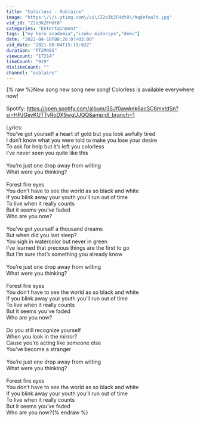 ```yaml
---
title: "Colorless - Oublaire"
image: "https:\/\/i.ytimg.com\/vi\/Z2o3k2FHdt8\/hqdefault.jpg"
vid_id: "Z2o3k2FHdt8"
categories: "Entertainment"
tags: ["my hero academia","izuku midoriya","deku"]
date: "2022-04-18T08:26:07+03:00"
vid_date: "2021-08-04T15:19:02Z"
duration: "PT2M40S"
viewcount: "17314"
likeCount: "919"
dislikeCount: ""
channel: "oublaire"
---
```

{% raw %}New song new song new song! Colorless is available everywhere now!<br /><br />Spotify: <a rel="nofollow" target="blank" href="https://open.spotify.com/album/3SJf0awAnk6acSC6mxtdSn?si=HPJGevKUTTyRoDX9wgUJQQ&amp;dl_branch=1">https://open.spotify.com/album/3SJf0awAnk6acSC6mxtdSn?si=HPJGevKUTTyRoDX9wgUJQQ&amp;dl_branch=1</a><br /><br />Lyrics: <br />You’ve got yourself a heart of gold but you look awfully tired<br />I don’t know what you were told to make you lose your desire<br />To ask for help but it’s left you colorless<br />I’ve never seen you quite like this<br /><br />You’re just one drop away from wilting<br />What were you thinking?<br /><br />Forest fire eyes<br />You don’t have to see the world as so black and white<br />If you blink away your youth you’ll run out of time<br />To live when it really counts<br />But it seems you’ve faded<br />Who are you now?<br /><br />You’ve got yourself a thousand dreams<br />But when did you last sleep?<br />You sigh in watercolor but never in green<br />I’ve learned that precious things are the first to go<br />But I’m sure that’s something you already know<br /><br />You’re just one drop away from wilting<br />What were you thinking?<br /><br />Forest fire eyes<br />You don’t have to see the world as so black and white<br />If you blink away your youth you’ll run out of time<br />To live when it really counts<br />But it seems you’ve faded<br />Who are you now?<br /><br />Do you still recognize yourself<br />When you look in the mirror?<br />Cause you’re acting like someone else<br />You’ve become a stranger<br /><br />You’re just one drop away from wilting<br />What were you thinking?<br /><br />Forest fire eyes<br />You don’t have to see the world as so black and white<br />If you blink away your youth you’ll run out of time<br />To live when it really counts<br />But it seems you’ve faded<br />Who are you now?{% endraw %}
